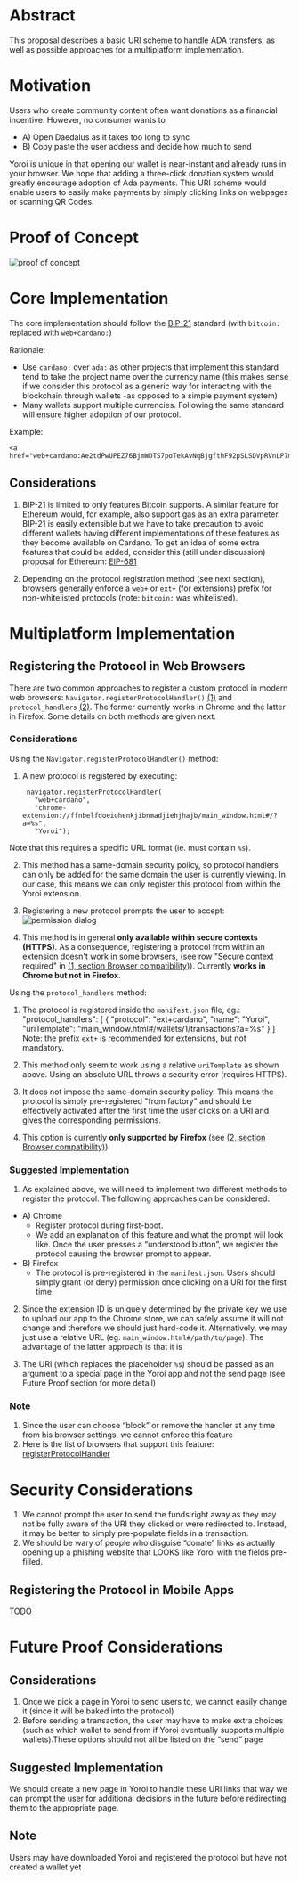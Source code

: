 # Abstract

This proposal describes a basic URI scheme to handle ADA transfers, as well
as possible approaches for a multiplatform implementation.

# Motivation

Users who create community content often want donations as a financial incentive. However, no consumer wants to
- A) Open Daedalus as it takes too long to sync
- B) Copy paste the user address and decide how much to send

Yoroi is unique in that opening our wallet is near-instant and already runs in
your browser. We hope that adding a three-click donation system would greatly
encourage adoption of Ada payments. This URI scheme would enable users to easily
make payments by simply clicking links on webpages or scanning QR Codes.

# Proof of Concept

![proof of concept](../images/image1.gif)

# Core Implementation

The core implementation should follow the [BIP-21](https://github.com/bitcoin/bips/blob/master/bip-0021.mediawiki) standard (with `bitcoin:` replaced with `web+cardano:`)

Rationale:
- Use `cardano:` over `ada:` as other projects that implement this standard tend
to take the project name over the currency name (this makes sense if we consider this protocol as a generic way for interacting with the blockchain through wallets -as opposed to a simple payment system)
- Many wallets support multiple currencies. Following the same standard will ensure higher adoption of our protocol.

Example:
```
<a href="web+cardano:Ae2tdPwUPEZ76BjmWDTS7poTekAvNqBjgfthF92pSLSDVpRVnLP7meaFhVd">Donate</a>
```
## Considerations

1. BIP-21 is limited to only features Bitcoin supports. A similar feature for Ethereum would, for example, also support gas as an extra parameter. BIP-21 is easily extensible but we have to take precaution to avoid different wallets having different implementations of these features as they become available on Cardano. To get an idea of some extra features that could be added, consider this (still under discussion) proposal for Ethereum: [EIP-681](https://eips.ethereum.org/EIPS/eip-681)

2. Depending on the protocol registration method (see next section), browsers generally enforce a `web+` or `ext+` (for extensions) prefix for non-whitelisted protocols (note: `bitcoin:` was whitelisted).

# Multiplatform Implementation

## Registering the Protocol in Web Browsers

There are two common approaches to register a custom protocol in modern web
browsers: `Navigator​.register​Protocol​Handler()` [(1)][1] and `protocol_handlers` [(2)][2]. The former currently works in Chrome and the latter
in Firefox. Some details on both methods are given next.

### Considerations

Using the `Navigator​.register​Protocol​Handler()` method:

1. A new protocol is registered by executing:

        navigator.registerProtocolHandler(
          "web+cardano",
          "chrome-extension://ffnbelfdoeiohenkjibnmadjiehjhajb/main_window.html#/?a=%s",
          "Yoroi");

  Note that this requires a specific URL format (ie. must contain `%s`).

2. This method has a same-domain security policy, so protocol handlers can only be added for the same domain the user is currently viewing.
In our case, this means we can only register this protocol from within the Yoroi extension.

3. Registering a new protocol prompts the user to accept:
  ![permission dialog](../images/image2.png)

4. This method is in general **only available within secure contexts (HTTPS)**.
As a consequence, registering a protocol from within an extension doesn't work
in some browsers, (see row "Secure context required" in [(1, section Browser compatibility)][1]). Currently **works in Chrome but not
in Firefox**.

Using the `protocol_handlers` method:

1. The protocol is registered inside the `manifest.json` file, eg.:
        "protocol_handlers": [
          {
            "protocol": "ext+cardano",
            "name": "Yoroi",
            "uriTemplate": "main_window.html#/wallets/1/transactions?a=%s"
          }
        ]
  Note: the prefix `ext+` is recommended for extensions, but not mandatory.

2. This method only seem to work using a relative `uriTemplate` as shown above. Using an absolute URL throws a security error (requires HTTPS).

3. It does not impose the same-domain security policy. This
means the protocol is simply pre-registered "from factory" and should be effectively activated after the first time the user clicks on a URI and gives the corresponding permissions.

4. This option is currently **only supported by Firefox** (see [(2, section Browser compatibility)][2])

### Suggested Implementation

1. As explained above, we will need to implement two different methods to register
  the protocol. The following approaches can be considered:
  - A) Chrome
    * Register protocol during first-boot.
    * We add an explanation of this feature and what the prompt will look
      like. Once the user presses a “understood button”, we register the
      protocol causing the browser prompt to appear.
  - B) Firefox
    * The protocol is pre-registered in the `manifest.json`.
      Users should simply grant (or deny) permission once clicking on a URI for
      the first time.

2. Since the extension ID is uniquely determined by the private key we use to upload our app to the Chrome store, we can safely assume it will not change and therefore we should just hard-code it. Alternatively, we may just use a relative
URL (eg. `main_window.html#/path/to/page`). The advantage of the latter approach
is that it is

3. The URI (which replaces the placeholder `%s`) should be passed as an argument to a special page in the Yoroi app and not the send page (see Future Proof section for more detail)

### Note

1. Since the user can choose “block” or remove the handler at any time from his browser settings, we cannot enforce this feature
2. Here is the list of browsers that support this feature: [registerProtocolHandler](https://developer.mozilla.org/en-US/docs/Web/API/Navigator/registerProtocolHandler#Browser_compatibility)

# Security Considerations

1. We cannot prompt the user to send the funds right away as they may not be fully aware of the URI they clicked or were redirected to. Instead, it may be better to simply pre-populate fields in a transaction.
2. We should be wary of people who disguise “donate” links as actually opening up a phishing website that LOOKS like Yoroi with the fields pre-filled.

## Registering the Protocol in Mobile Apps

TODO

# Future Proof Considerations

## Considerations

1. Once we pick a page in Yoroi to send users to, we cannot easily change it (since it will be baked into the protocol)
2. Before sending a transaction, the user may have to make extra choices (such as which wallet to send from if Yoroi eventually supports multiple wallets).These options should not all be listed on the “send” page

## Suggested Implementation
We should create a new page in Yoroi to handle these URI links that way we can prompt the user for additional decisions in the future before redirecting them to the appropriate page.

## Note
Users may have downloaded Yoroi and registered the protocol but have not created a wallet yet

[1]: https://developer.mozilla.org/en-US/docs/Web/API/Navigator/registerProtocolHandler

[1:browser-compatibility]: https://developer.mozilla.org/en-US/docs/Web/API/Navigator/registerProtocolHandler#Browser_compatibility

[2]: https://developer.mozilla.org/en-US/docs/Mozilla/Add-ons/WebExtensions/manifest.json/protocol_handlers

